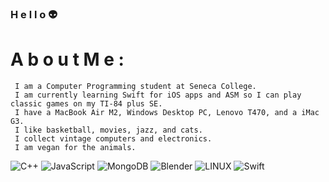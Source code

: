 ### H e l l o  👽

 #  A  b  o  u  t    M  e  :
     I am a Computer Programming student at Seneca College.
     I am currently learning Swift for iOS apps and ASM so I can play classic games on my TI-84 plus SE.
     I have a MacBook Air M2, Windows Desktop PC, Lenovo T470, and a iMac G3.
     I like basketball, movies, jazz, and cats.
     I collect vintage computers and electronics.
     I am vegan for the animals.
<!-- # 💻 Tech Stack: -->
![C++](https://img.shields.io/badge/c++-%2300599C.svg?style=plastic&logo=c%2B%2B&logoColor=white) ![JavaScript](https://img.shields.io/badge/javascript-%23323330.svg?style=plastic&logo=javascript&logoColor=%23F7DF1E) ![MongoDB](https://img.shields.io/badge/MongoDB-%234ea94b.svg?style=plastic&logo=mongodb&logoColor=white) ![Blender](https://img.shields.io/badge/blender-%23F5792A.svg?style=plastic&logo=blender&logoColor=white) ![LINUX](https://img.shields.io/badge/Linux-FCC624?style=plastic&logo=linux&logoColor=black) ![Swift](https://img.shields.io/badge/swift-F54A2A?style=flat-square&logo=swift&logoColor=white)

<!-- [![](https://visitcount.itsvg.in/api?id=L12-L&icon=7&color=0)](https://visitcount.itsvg.in) -->
<!-- Proudly created with GPRM ( https://gprm.itsvg.in ) -->

